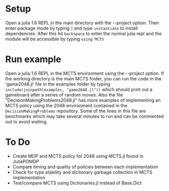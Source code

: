 # Setup
Open a julia 1.6 REPL in the main directory with the --project option.  Then enter package mode by typing `]` and type `instantiate` to install dependencies.  After this hit `backspace` to enter the normal julia repl and the module will be accessible by typing `using MCTS`

# Run example
Open a julia 1.6 REPL in the MCTS environment using the --project option.  If the working directory is the main MCTS folder, you can run the code in the 'game2048.jl' file in the examples folder by typing `include(joinpath(examples, "game2048.jl"))` which should print out a gameboard after a series of random moves.  Also the file "DecisionMakingProblems2048.jl" has more examples of implementing an MCTS policy using the 2048 environment contained in the `DecisionMakingProblems` repository.  Some of the lines in this file are benchmarks which may take several minutes to run and can be commented out to avoid waiting.

# To Do
- Create MDP and MCTS policy for 2048 using MCTS.jl found in JuliaPOMDP
- Compare timing and quality of policies between each implementation
- Check for type stability and dictionary garbage collection in MCTS implementation
- Test/compare MCTS using Dictionaries.jl instead of Base.Dict